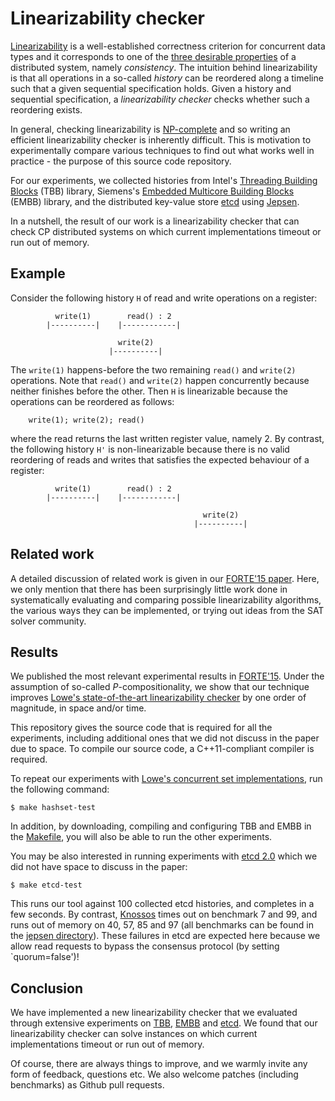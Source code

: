 # Linearizability checker

[Linearizability][linearizability] is a well-established correctness criterion for
concurrent data types and it corresponds to one of the [three desirable properties][CAP]
of a distributed system, namely <em>consistency</em>. The intuition behind linearizability
is that all operations in a so-called <em>history</em> can be reordered along a timeline such
that a given sequential specification holds. Given a history and sequential specification,
a <em>linearizability checker</em> checks whether such a reordering exists.

In general, checking linearizability is [NP-complete][NP-complete] and so writing an
efficient linearizability checker is inherently difficult. This is motivation to
experimentally compare various techniques to find out what works well in practice -
the purpose of this source code repository.

For our experiments, we collected histories from Intel's [Threading Building Blocks][TBB]
(TBB) library, Siemens's [Embedded Multicore Building Blocks][EMBB] (EMBB) library, and
the distributed key-value store [etcd][etcd] using [Jepsen][Jepsen].

In a nutshell, the result of our work is a linearizability checker that can check CP
distributed systems on which current implementations timeout or run out of memory.

## Example

Consider the following history `H` of read and write operations on a register:

```
          write(1)        read() : 2      
        |----------|    |------------|

                        write(2)
                      |----------|
```

The `write(1)` happens-before the two remaining `read()` and `write(2)` operations.
Note that `read()` and `write(2)` happen concurrently because neither finishes before
the other. Then `H` is linearizable because the operations can be reordered as follows:

        write(1); write(2); read()

where the read returns the last written register value, namely 2. By contrast, the
following history `H'` is non-linearizable because there is no valid reordering of
reads and writes that satisfies the expected behaviour of a register:

```
          write(1)        read() : 2      
        |----------|    |------------|

                                           write(2)
                                         |----------|
```

## Related work 

A detailed discussion of related work is given in our [FORTE'15 paper][HK2015].
Here, we only mention that there has been surprisingly little work done in
systematically evaluating and comparing possible linearizability algorithms,
the various ways they can be implemented, or trying out ideas from the SAT
solver community.

## Results

We published the most relevant experimental results in [FORTE'15][HK2015].
Under the assumption of so-called <em>P</em>-compositionality, we show that
our technique improves [Lowe's state-of-the-art linearizability checker][L2014]
by one order of magnitude, in space and/or time.

This repository gives the source code that is required for all the experiments,
including additional ones that we did not discuss in the paper due to space.
To compile our source code, a C++11-compliant compiler is required.

To repeat our experiments with [Lowe's concurrent set implementations][L2014],
run the following command:

    $ make hashset-test

In addition, by downloading, compiling and configuring TBB and EMBB in the
[Makefile][Makefile], you will also be able to run the other experiments.

You may be also interested in running experiments with [etcd 2.0][etcd]
which we did not have space to discuss in the paper:

    $ make etcd-test 

This runs our tool against 100 collected etcd histories, and completes in a few
seconds. By contrast, [Knossos][Knossos] times out on benchmark 7 and 99, and
runs out of memory on 40, 57, 85 and 97 (all benchmarks can be found in the
[jepsen directory][jepsen-benchmarks]). These failures in etcd are expected
here because we allow read requests to bypass the consensus protocol (by
setting `quorum=false')!

## Conclusion

We have implemented a new linearizability checker that we evaluated through
extensive experiments on [TBB][TBB], [EMBB][EMBB] and [etcd][etcd]. We found
that our linearizability checker can solve instances on which current implementations
timeout or run out of memory.

Of course, there are always things to improve, and we warmly invite any form of feedback,
questions etc. We also welcome patches (including benchmarks) as Github pull requests.

[CAP]: http://en.wikipedia.org/wiki/CAP_theorem
[linearizability]: http://dl.acm.org/citation.cfm?id=78972
[NP-complete]: http://en.wikipedia.org/wiki/NP-complete

[L2014]: http://www.cs.ox.ac.uk/people/gavin.lowe/LinearizabiltyTesting/
[HK2015]: http://arxiv.org/abs/1504.00204

[etcd]: https://github.com/coreos/etcd
[TBB]: https://www.threadingbuildingblocks.org/
[EMBB]: https://github.com/siemens/embb
[Knossos]: https://github.com/aphyr/knossos
[Jepsen]: https://github.com/aphyr/jepsen
[Makefile]: https://github.com/ahorn/linearizability-checker/blob/master/Makefile
[jepsen-benchmarks]: https://github.com/ahorn/linearizability-checker/tree/master/jepsen
